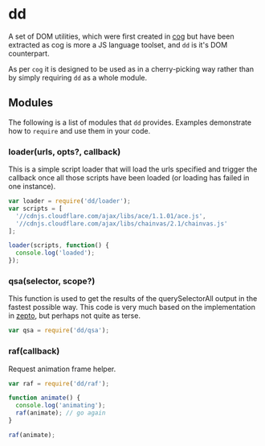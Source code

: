 # dd

A set of DOM utilities, which were first created in
[cog](https://github.com/DamonOehlman/cog) but have been extracted as cog
is more a JS language toolset, and `dd` is it's DOM counterpart.

As per `cog` it is designed to be used as in a cherry-picking way rather
than by simply requiring `dd` as a whole module.

## Modules

The following is a list of modules that `dd` provides. Examples demonstrate
how to `require` and use them in your code.

### loader(urls, opts?, callback)

This is a simple script loader that will load the urls specified
and trigger the callback once all those scripts have been loaded (or
loading has failed in one instance).

```js
var loader = require('dd/loader');
var scripts = [
  '//cdnjs.cloudflare.com/ajax/libs/ace/1.1.01/ace.js',
  '//cdnjs.cloudflare.com/ajax/libs/chainvas/2.1/chainvas.js'
];

loader(scripts, function() {
  console.log('loaded');
});
```

### qsa(selector, scope?)

This function is used to get the results of the querySelectorAll output
in the fastest possible way.  This code is very much based on the
implementation in
[zepto](https://github.com/madrobby/zepto/blob/master/src/zepto.js#L104),
but perhaps not quite as terse.

```js
var qsa = require('dd/qsa');
```

### raf(callback)

Request animation frame helper.

```js
var raf = require('dd/raf');

function animate() {
  console.log('animating');
  raf(animate); // go again
}

raf(animate);
```
